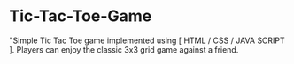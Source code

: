 # Tic-Tac-Toe-Game
"Simple Tic Tac Toe game implemented using [ HTML / CSS / JAVA SCRIPT ]. Players can enjoy the classic 3x3 grid game against a friend.
